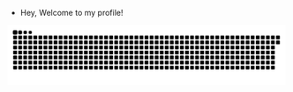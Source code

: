 - Hey, Welcome to my profile!


 ![Snake animation](https://github.com/Guilherme-K-Santos/Guilherme-K-Santos/blob/output/github-contribution-grid-snake.svg)
